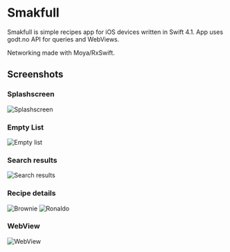 
# Smakfull

Smakfull is simple recipes app for iOS devices written in Swift 4.1. 
App uses godt.no API for queries and WebViews. 

Networking made with Moya/RxSwift.


## Screenshots

### Splashscreen
![Splashscreen](https://gitlab.com/McPusz/Smakfull/blob/master/Smakfull/Screenshots/screen_splash.png)
### Empty List
![Empty list](https://gitlab.com/McPusz/Smakfull/blob/master/Smakfull/Screenshots/screen_empty_list.png)
### Search results
![Search results](https://gitlab.com/McPusz/Smakfull/blob/master/Smakfull/Screenshots/screen_search_results.png)
### Recipe details
![Brownie](https://gitlab.com/McPusz/Smakfull/blob/master/Smakfull/Screenshots/screen_brownie.png)
![Ronaldo](https://gitlab.com/McPusz/Smakfull/blob/master/Smakfull/Screenshots/screen_ronaldo.png)
### WebView
![WebView](https://gitlab.com/McPusz/Smakfull/blob/master/Smakfull/Screenshots/screen_webView.png)
